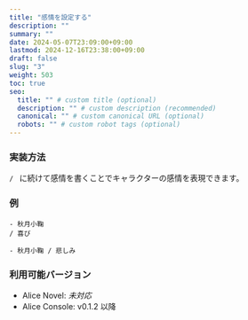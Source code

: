 ```yaml
---
title: "感情を設定する"
description: ""
summary: ""
date: 2024-05-07T23:09:00+09:00
lastmod: 2024-12-16T23:38:00+09:00
draft: false
slug: "3"
weight: 503
toc: true
seo:
  title: "" # custom title (optional)
  description: "" # custom description (recommended)
  canonical: "" # custom canonical URL (optional)
  robots: "" # custom robot tags (optional)
---
```


### 実装方法

`/ ` に続けて感情を書くことでキャラクターの感情を表現できます。

### 例

```anov
- 秋月小鞠
/ 喜び
```

```anov
- 秋月小鞠 / 悲しみ
```

### 利用可能バージョン

- Alice Novel: *未対応*
- Alice Console: v0.1.2 以降
